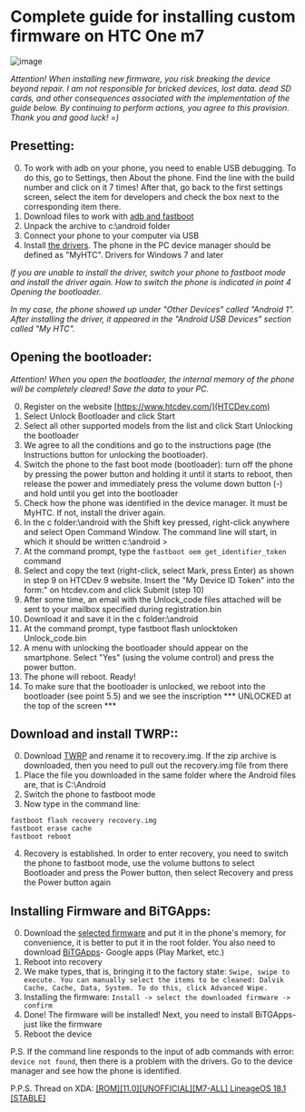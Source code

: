 # Сomplete guide for installing custom firmware on HTC One m7

![image](https://user-images.githubusercontent.com/123565843/227847022-bb9b7a35-4f98-4c7c-a05f-b44d5fd23769.png)


*Attention!*
*When installing new firmware, you risk breaking the device beyond repair.*
*I am not responsible for bricked devices, lost data. dead SD cards, and other consequences associated with the implementation of the guide below.*
*By continuing to perform actions, you agree to this provision. Thank you and good luck! =)*



## Presetting:

0. To work with adb on your phone, you need to enable USB debugging. To do this, go to Settings, then About the phone. Find the line with the build number and click on it 7 times! After that, go back to the first settings screen, select the item for developers and check the box next to the corresponding item there.
1. Download files to work with  [adb and fastboot](https://developer.android.com/studio/releases/platform-tools#revisions)
2. Unpack the archive to c:\android folder
3. Connect your phone to your computer via USB
4. Install [the drivers](https://github.com/TomNotArtem/Android_11_on_HTC_One_M7/raw/main/HTC_drivers_Win7_x64.zip). The phone in the PC device manager should be defined as "MyHTC". Drivers for Windows 7 and later

*If you are unable to install the driver, switch your phone to fastboot mode and install the driver again. How to switch the phone is indicated in point 4 Opening the bootloader.*

*In my case, the phone showed up under "Other Devices" called "Android 1". After installing the driver, it appeared in the "Android USB Devices" section called "My HTC".*

## Opening the bootloader:
*Attention! When you open the bootloader, the internal memory of the phone will be completely cleared! Save the data to your PC.*

0. Register on the website [https://www.htcdev.com/](HTCDev.com)
1. Select Unlock Bootloader and click Start
2. Select all other supported models from the list and click Start Unlocking the bootloader
3. We agree to all the conditions and go to the instructions page (the Instructions button for unlocking the bootloader).
4. Switch the phone to the fast boot mode (bootloader): turn off the phone by pressing the power button and holding it until it starts to reboot, then release the power and immediately press the volume down button (-) and hold until you get into the bootloader
5. Check how the phone was identified in the device manager. It must be MyHTC. If not, install the driver again.
6. In the c folder:\android with the Shift key pressed, right-click anywhere and select Open Command Window. The command line will start, in which it should be written c:\android >
7. At the command prompt, type the ```fastboot oem get_identifier_token``` command
8. Select and copy the text (right-click, select Mark, press Enter) as shown in step 9 on HTCDev
9 website. Insert the "My Device ID Token" into the form:" on htcdev.com and click Submit (step 10)
10. After some time, an email with the Unlock_code files attached will be sent to your mailbox specified during registration.bin
11. Download it and save it in the c folder:\android
12. At the command prompt, type fastboot flash unlocktoken Unlock_code.bin
13. A menu with unlocking the bootloader should appear on the smartphone. Select "Yes" (using the volume control) and press the power button.
14. The phone will reboot. Ready!
15. To make sure that the bootloader is unlocked, we reboot into the bootloader (see point 5.5) and we see the inscription *** UNLOCKED at the top of the screen ***

## Download and install TWRP::

0. Download [TWRP](https://dl.twrp.me/m7univ/) and rename it to recovery.img. If the zip archive is downloaded, then you need to pull out the recovery.img file from there
1. Place the file you downloaded in the same folder where the Android files are, that is C:\Android
2. Switch the phone to fastboot mode
3. Now type in the command line:
```
fastboot flash recovery recovery.img
fastboot erase cache
fastboot reboot
```
4. Recovery is established. In order to enter recovery, you need to switch the phone to fastboot mode, use the volume buttons to select Bootloader and press the Power button, then select Recovery and press the Power button again

## Installing Firmware and BiTGApps:

0. Download the [selected firmware](https://androidfilehost.com/?w=files&flid=319646&sort_by=date&sort_dir=DESC) and put it in the phone's memory, for convenience, it is better to put it in the root folder. You also need to download [BiTGApps](https://bitgapps.github.io/)- Google apps (Play Market, etc.)
1. Reboot into recovery
2. We make types, that is, bringing it to the factory state:
```Swipe, swipe to execute. You can manually select the items to be cleaned: Dalvik Cache, Cache, Data, System. To do this, click Advanced Wipe.```
3. Installing the firmware:
```Install -> select the downloaded firmware -> confirm```
4. Done! The firmware will be installed! Next, you need to install BiTGApps- just like the firmware
5. Reboot the device


P.S. If the command line responds to the input of adb commands with error: ```device not found```, then there is a problem with the drivers. Go to the device manager and see how the phone is identified.

P.P.S. Thread on XDA: [[ROM][11.0][UNOFFICIAL][M7-ALL] LineageOS 18.1 [STABLE]](https://forum.xda-developers.com/t/rom-11-0-unofficial-m7-all-lineageos-18-1-stable.4454219/)
